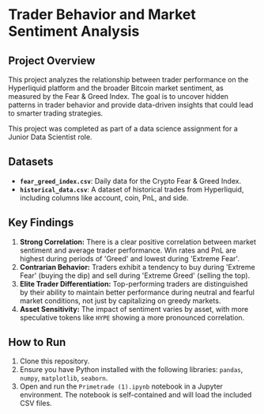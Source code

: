 # Trader Behavior and Market Sentiment Analysis

## Project Overview

This project analyzes the relationship between trader performance on the Hyperliquid platform and the broader Bitcoin market sentiment, as measured by the Fear & Greed Index. The goal is to uncover hidden patterns in trader behavior and provide data-driven insights that could lead to smarter trading strategies.

This project was completed as part of a data science assignment for a Junior Data Scientist role.

## Datasets

*   **`fear_greed_index.csv`**: Daily data for the Crypto Fear & Greed Index.
*   **`historical_data.csv`**: A dataset of historical trades from Hyperliquid, including columns like account, coin, PnL, and side.

## Key Findings

1.  **Strong Correlation:** There is a clear positive correlation between market sentiment and average trader performance. Win rates and PnL are highest during periods of 'Greed' and lowest during 'Extreme Fear'.
2.  **Contrarian Behavior:** Traders exhibit a tendency to buy during 'Extreme Fear' (buying the dip) and sell during 'Extreme Greed' (selling the top).
3.  **Elite Trader Differentiation:** Top-performing traders are distinguished by their ability to maintain better performance during neutral and fearful market conditions, not just by capitalizing on greedy markets.
4.  **Asset Sensitivity:** The impact of sentiment varies by asset, with more speculative tokens like `HYPE` showing a more pronounced correlation.

## How to Run

1.  Clone this repository.
2.  Ensure you have Python installed with the following libraries: `pandas`, `numpy`, `matplotlib`, `seaborn`.
3.  Open and run the `Primetrade (1).ipynb` notebook in a Jupyter environment. The notebook is self-contained and will load the included CSV files.

